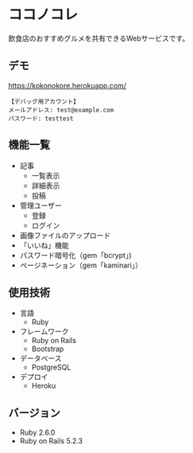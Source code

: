 # ココノコレ
飲食店のおすすめグルメを共有できるWebサービスです。

## デモ
https://kokonokore.herokuapp.com/
```
【デバッグ用アカウント】  
メールアドレス: test@example.com  
パスワード: testtest
```

## 機能一覧
- 記事
  - 一覧表示
  - 詳細表示
  - 投稿
- 管理ユーザー
  - 登録
  - ログイン
- 画像ファイルのアップロード
- 「いいね」機能
- パスワード暗号化（gem「bcrypt」)
- ページネーション（gem「kaminari」）

## 使用技術
- 言語
  - Ruby
- フレームワーク
  - Ruby on Rails
  - Bootstrap
- データベース
  - PostgreSQL
- デプロイ
  - Heroku

## バージョン
- Ruby 2.6.0
- Ruby on Rails 5.2.3